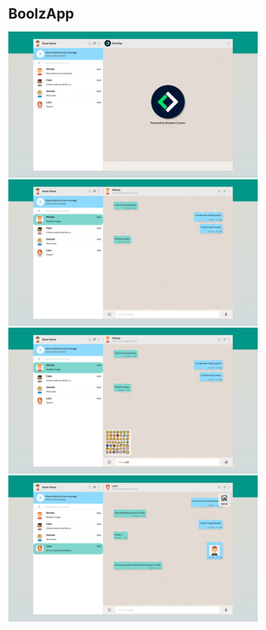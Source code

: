 <h1> BoolzApp </h1>

<img src="screens/BoolzApp_1.png">

<img src="screens/BoolzApp_2.png">

<img src="screens/BoolzApp_3.png">

<img src="screens/BoolzApp_4.png">